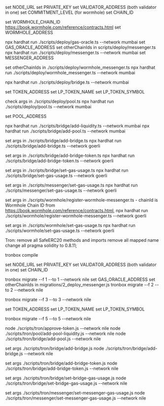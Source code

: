 set NODE_URL
set PRIVATE_KEY
set VALIDATOR_ADDRESS (both validator in one)
set COMMITMENT_LEVEL (for wormhole)
set CHAIN_ID

set WORMHOLE_CHAIN_ID https://book.wormhole.com/reference/contracts.html
set WORMHOLE_ADDRESS

npx hardhat run ./scripts/deploy/gas-oracle.ts --network mumbai
set GAS_ORACLE_ADDRESS
set otherChainIds in scripts/deploy/messenger.ts
npx hardhat run ./scripts/deploy/messenger.ts --network mumbai
set MESSENGER_ADDRESS

set otherChainIds in ./scripts/deploy/wormhole_messenger.ts
npx hardhat run ./scripts/deploy/wormhole_messenger.ts --network mumbai

npx hardhat run ./scripts/deploy/bridge.ts --network mumbai

set TOKEN_ADDRESS
set LP_TOKEN_NAME
set LP_TOKEN_SYMBOL

check args in ./scripts/deploy/pool.ts
npx hardhat run ./scripts/deploy/pool.ts --network mumbai

set POOL_ADDRESS


npx hardhat run ./scripts/bridge/add-liquidity.ts --network mumbai
npx hardhat run ./scripts/bridge/add-pool.ts --network mumbai


set args in ./scripts/bridge/add-bridge.ts
npx hardhat run ./scripts/bridge/add-bridge.ts --network goerli

set args in ./scripts/bridge/add-bridge-token.ts
npx hardhat run ./scripts/bridge/add-bridge-token.ts --network goerli

set args in ./scripts/bridge/set-gas-usage.ts
npx hardhat run ./scripts/bridge/set-gas-usage.ts --network goerli

set args in ./scripts/messenger/set-gas-usage.ts
npx hardhat run ./scripts/messenger/set-gas-usage.ts --network goerli

set args in ./scripts/wormhole/register-wormhole-messenger.ts  - chainId is Wormhole Chain ID from https://book.wormhole.com/reference/contracts.html, 
npx hardhat run ./scripts/wormhole/register-wormhole-messenger.ts --network goerli

set args in ./scripts/wormhole/set-gas-usage.ts
npx hardhat run ./scripts/wormhole/set-gas-usage.ts --network goerli


Tron:
remove all SafeERC20 methods and imports
remove all mapped name
change all pragma solidity to 0.8.11; 

tronbox compile

set NODE_URL
set PRIVATE_KEY
set VALIDATOR_ADDRESS (both validator in one)
set CHAIN_ID

tronbox migrate --f 1 --to 1 --network nile
set GAS_ORACLE_ADDRESS
set otherChainIds in migrations/2_deploy_messenger.js
tronbox migrate --f 2 --to 2 --network nile

tronbox migrate --f 3 --to 3 --network nile

set TOKEN_ADDRESS
set LP_TOKEN_NAME
set LP_TOKEN_SYMBOL

tronbox migrate --f 5 --to 5 --network nile


node ./scripts/tron/approve-token.js --network nile
node ./scripts/tron/pool/add-pool-liquidity.js --network nile
node ./scripts/tron/bridge/add-pool.js --network nile

set args ./scripts/tron/bridge/add-bridge.js
node ./scripts/tron/bridge/add-bridge.js --network nile

set args ./scripts/tron/bridge/add-bridge-token.js
node ./scripts/tron/bridge/add-bridge-token.js --network nile

set args ./scripts/tron/bridge/set-bridge-gas-usage.js
node ./scripts/tron/bridge/set-bridge-gas-usage.js --network nile

set args ./scripts/tron/messenger/set-messenger-gas-usage.js
node ./scripts/tron/messenger/set-messenger-gas-usage.js --network nile
